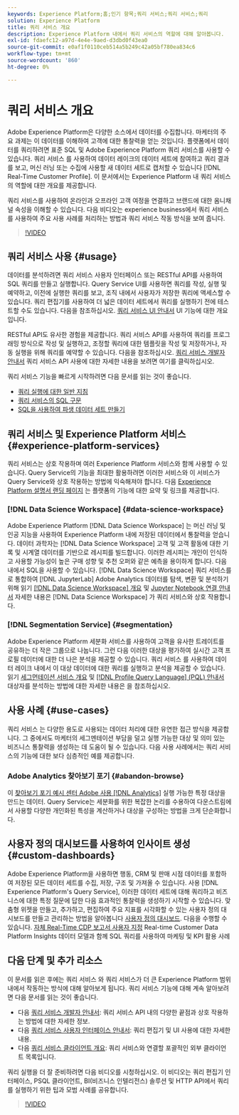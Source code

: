 ```yaml
---
keywords: Experience Platform;홈;인기 항목;쿼리 서비스;쿼리 서비스;쿼리
solution: Experience Platform
title: 쿼리 서비스 개요
description: Experience Platform 내에서 쿼리 서비스의 역할에 대해 알아봅니다.
exl-id: fdaefc12-a97d-4e4e-9aed-d3dbd0f43ea0
source-git-commit: e0af1f0110ceb514a5b249c42a05bf780ea834c6
workflow-type: tm+mt
source-wordcount: '860'
ht-degree: 0%

---
```


# 쿼리 서비스 개요

Adobe Experience Platform은 다양한 소스에서 데이터를 수집합니다. 마케터의 주요 과제는 이 데이터를 이해하여 고객에 대한 통찰력을 얻는 것입니다. 플랫폼에서 데이터를 쿼리하려면 표준 SQL 및 Adobe Experience Platform 쿼리 서비스를 사용할 수 있습니다. 쿼리 서비스 를 사용하여 데이터 레이크의 데이터 세트에 참여하고 쿼리 결과를 보고, 머신 러닝 또는 수집에 사용할 새 데이터 세트로 캡처할 수 있습니다 [!DNL Real-Time Customer Profile]. 이 문서에서는 Experience Platform 내 쿼리 서비스의 역할에 대한 개요를 제공합니다.

쿼리 서비스를 사용하여 온라인과 오프라인 고객 여정을 연결하고 브랜드에 대한 옴니채널 속성을 이해할 수 있습니다. 다음 비디오는 experience business에서 쿼리 서비스를 사용하여 주요 사용 사례를 처리하는 방법과 쿼리 서비스 작동 방식을 보여 줍니다.

>[!VIDEO](https://video.tv.adobe.com/v/29795?quality=12&learn=on)

## 쿼리 서비스 사용 {#usage}

데이터를 분석하려면 쿼리 서비스 사용자 인터페이스 또는 RESTful API를 사용하여 SQL 쿼리를 만들고 실행합니다.
Query Service UI를 사용하면 쿼리를 작성, 실행 및 예약하고, 이전에 실행한 쿼리를 보고, 조직 내에서 사용자가 저장한 쿼리에 액세스할 수 있습니다. 쿼리 편집기를 사용하여 더 넓은 데이터 세트에서 쿼리를 실행하기 전에 테스트할 수도 있습니다. 다음을 참조하십시오. [쿼리 서비스 UI 안내서](ui/overview.md) UI 기능에 대한 개요입니다.

RESTful API도 유사한 경험을 제공합니다. 쿼리 서비스 API를 사용하여 쿼리를 프로그래밍 방식으로 작성 및 실행하고, 조정할 쿼리에 대한 템플릿을 작성 및 저장하거나, 자동 실행을 위해 쿼리를 예약할 수 있습니다. 다음을 참조하십시오. [쿼리 서비스 개발자 안내서](api/getting-started.md) 쿼리 서비스 API 사용에 대한 자세한 내용을 보려면 여기를 클릭하십시오.

쿼리 서비스 기능을 빠르게 시작하려면 다음 문서를 읽는 것이 좋습니다.

- [쿼리 실행에 대한 일반 지침](./best-practices/writing-queries.md)
- [쿼리 서비스의 SQL 구문](./sql/syntax.md)
- [SQL을 사용하여 파생 데이터 세트 만들기](./data-distiller/derived-datasets/create-derived-datasets-with-sql.md)

## 쿼리 서비스 및 Experience Platform 서비스 {#experience-platform-services}

쿼리 서비스는 상호 작용하며 여러 Experience Platform 서비스와 함께 사용할 수 있습니다. Query Service의 기능을 최대한 활용하려면 이러한 서비스와 이 서비스가 Query Service와 상호 작용하는 방법에 익숙해져야 합니다. 다음 [Experience Platform 설명서 랜딩 페이지](https://experienceleague.adobe.com/docs/experience-platform.html) 는 플랫폼의 기능에 대한 요약 및 링크를 제공합니다.

### [!DNL Data Science Workspace] {#data-science-workspace}

Adobe Experience Platform [!DNL Data Science Workspace] 는 머신 러닝 및 인공 지능을 사용하여 Experience Platform 내에 저장된 데이터에서 통찰력을 얻습니다. 데이터 과학자는 [!DNL Data Science Workspace] 고객 및 고객 활동에 대한 기록 및 시계열 데이터를 기반으로 레시피를 빌드합니다. 이러한 레시피는 개인이 인식하고 사용할 가능성이 높은 구매 성향 및 추천 오퍼와 같은 예측을 용이하게 합니다. 다음 내에서 SQL을 사용할 수 있습니다. [!DNL Data Science Workspace] 쿼리 서비스를 로 통합하여 [!DNL JupyterLab] Adobe Analytics 데이터를 탐색, 변환 및 분석하기 위해 읽기 [[!DNL Data Science Workspace] 개요](../data-science-workspace/home.md) 및 [Jupyter Notebook 연결 안내서](./clients/jupyter-notebook.md) 자세한 내용은 [!DNL Data Science Workspace] 가 쿼리 서비스와 상호 작용합니다.

### [!DNL Segmentation Service] {#segmentation}

Adobe Experience Platform 세분화 서비스를 사용하여 고객을 유사한 트레이트를 공유하는 더 작은 그룹으로 나눕니다. 그런 다음 이러한 대상을 평가하여 실시간 고객 프로필 데이터에 대한 더 나은 분석을 제공할 수 있습니다. 쿼리 서비스 를 사용하여 데이터 레이크 내에서 이 대상 데이터에 대한 쿼리를 실행하고 분석을 제공할 수 있습니다. 읽기 [세그먼테이션 서비스 개요](../segmentation/home.md) 및 [[!DNL Profile Query Language] (PQL) 안내서](../segmentation/pql/overview.md) 대상자를 분석하는 방법에 대한 자세한 내용은 을 참조하십시오.

## 사용 사례 {#use-cases}

쿼리 서비스 는 다양한 용도로 사용되는 데이터 처리에 대한 유연한 접근 방식을 제공합니다. 그 중에서도 마케터의 세그멘테이션 부담을 덜고 실행 가능한 대상 및 의미 있는 비즈니스 통찰력을 생성하는 데 도움이 될 수 있습니다. 다음 사용 사례에서는 쿼리 서비스의 기능에 대한 보다 심층적인 예를 제공합니다.

### Adobe Analytics 찾아보기 포기 {#abandon-browse}

이 [찾아보기 포기 예시 센터 Adobe 사용 [!DNL Analytics]](./use-cases/abandoned-browse.md) 실행 가능한 특정 대상을 만드는 데이터. Query Service는 세분화를 위한 복잡한 논리를 수용하여 다운스트림에서 사용할 다양한 개인화된 특성을 계산하거나 대상을 구성하는 방법을 크게 단순화합니다.

## 사용자 정의 대시보드를 사용하여 인사이트 생성 {#custom-dashboards}

Adobe Experience Platform을 사용하면 행동, CRM 및 판매 시점 데이터를 포함하여 저장된 모든 데이터 세트를 수집, 저장, 구조 및 가져올 수 있습니다. 사용 [!DNL Experience Platform's Query Service], 이러한 데이터 세트에 대해 쿼리하고 비즈니스에 대한 특정 질문에 답한 다음 효과적인 통찰력을 생성하기 시작할 수 있습니다. 맞춤형 위젯을 만들고, 추가하고, 편집하여 주요 지표를 시각화할 수 있는 사용자 정의 대시보드를 만들고 관리하는 방법을 알아봅니다 [사용자 정의 대시보드](../dashboards/user-defined-dashboards.md). 다음을 수행할 수 있습니다. [자체 Real-Time CDP 보고서 사용자 지정](../dashboards/data-models/cdp-insights-data-model-b2c.md) Real-time Customer Data Platform Insights 데이터 모델과 함께 SQL 쿼리를 사용하여 마케팅 및 KPI 활용 사례

## 다음 단계 및 추가 리소스

이 문서를 읽은 후에는 쿼리 서비스 와 쿼리 서비스가 더 큰 Experience Platform 범위 내에서 작동하는 방식에 대해 알아보게 됩니다. 쿼리 서비스 기능에 대해 계속 알아보려면 다음 문서를 읽는 것이 좋습니다.

- 다음 [쿼리 서비스 개발자 안내서](api/getting-started.md): 쿼리 서비스 API 내의 다양한 끝점과 상호 작용하는 방법에 대한 자세한 정보.
- 다음 [쿼리 서비스 사용자 인터페이스 안내서](ui/overview.md): 쿼리 편집기 및 UI 사용에 대한 자세한 내용.
- 다음 [쿼리 서비스 클라이언트 개요](clients/overview.md): 쿼리 서비스와 연결할 포괄적인 외부 클라이언트 목록입니다.

쿼리 실행을 더 잘 준비하려면 다음 비디오를 시청하십시오. 이 비디오는 쿼리 편집기 인터페이스, PSQL 클라이언트, BI(비즈니스 인텔리전스) 솔루션 및 HTTP API에서 쿼리를 실행하기 위한 팁과 모범 사례를 공유합니다.

>[!VIDEO](https://video.tv.adobe.com/v/29811?quality=12&learn=on)

